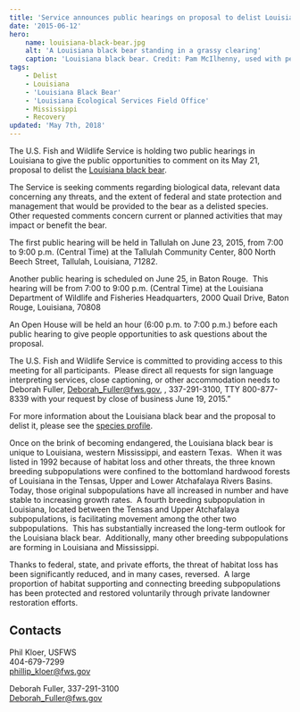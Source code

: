 ```yaml
---
title: 'Service announces public hearings on proposal to delist Louisiana black bear'
date: '2015-06-12'
hero:
    name: louisiana-black-bear.jpg
    alt: 'A Louisiana black bear standing in a grassy clearing'
    caption: 'Louisiana black bear. Credit: Pam McIlhenny, used with permission.'
tags:
    - Delist
    - Louisiana
    - 'Louisiana Black Bear'
    - 'Louisiana Ecological Services Field Office'
    - Mississippi
    - Recovery
updated: 'May 7th, 2018'
---
```


The U.S. Fish and Wildlife Service is holding two public hearings in Louisiana to give the public opportunities to comment on its May 21, proposal to delist the [Louisiana black bear](/wildlife/mammals/louisiana-black-bear/).

The Service is seeking comments regarding biological data, relevant data concerning any threats, and the extent of federal and state protection and management that would be provided to the bear as a delisted species.  Other requested comments concern current or planned activities that may impact or benefit the bear.

The first public hearing will be held in Tallulah on June 23, 2015, from 7:00 to 9:00 p.m. (Central Time) at the Tallulah Community Center, 800 North Beech Street, Tallulah, Louisiana, 71282.

Another public hearing is scheduled on June 25, in Baton Rouge.  This hearing will be from 7:00 to 9:00 p.m. (Central Time) at the Louisiana Department of Wildlife and Fisheries Headquarters, 2000 Quail Drive, Baton Rouge, Louisiana, 70808

An Open House will be held an hour (6:00 p.m. to 7:00 p.m.) before each public hearing to give people opportunities to ask questions about the proposal.

The U.S. Fish and Wildlife Service is committed to providing access to this meeting for all participants.  Please direct all requests for sign language interpreting services, close captioning, or other accommodation needs to Deborah Fuller, [Deborah_Fuller@fws.gov](mailto:Deborah_Fuller@fws.gov), , 337-291-3100, TTY 800-877-8339 with your request by close of business June 19, 2015.”

For more information about the Louisiana black bear and the proposal to delist it, please see the [species profile](/wildlife/mammals/louisiana-black-bear/).

Once on the brink of becoming endangered, the Louisiana black bear is unique to Louisiana, western Mississippi, and eastern Texas.  When it was listed in 1992 because of habitat loss and other threats, the three known breeding subpopulations were confined to the bottomland hardwood forests of Louisiana in the Tensas, Upper and Lower Atchafalaya Rivers Basins.  Today, those original subpopulations have all increased in number and have stable to increasing growth rates.  A fourth breeding subpopulation in Louisiana, located between the Tensas and Upper Atchafalaya subpopulations, is facilitating movement among the other two subpopulations.  This has substantially increased the long-term outlook for the Louisiana black bear.  Additionally, many other breeding subpopulations are forming in Louisiana and Mississippi.

Thanks to federal, state, and private efforts, the threat of habitat loss has been significantly reduced, and in many cases, reversed.  A large proportion of habitat supporting and connecting breeding subpopulations has been protected and restored voluntarily through private landowner restoration efforts.

## Contacts

Phil Kloer, USFWS  
404-679-7299  
[phillip_kloer@fws.gov](mailto:phillip_kloer@fws.gov)

Deborah Fuller, 337-291-3100  
[Deborah_Fuller@fws.gov](mailto:Deborah_Fuller@fws.gov)
